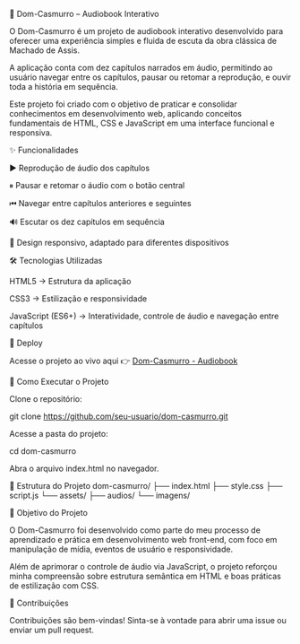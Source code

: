 📖 Dom-Casmurro – Audiobook Interativo

O Dom-Casmurro é um projeto de audiobook interativo desenvolvido para oferecer uma experiência simples e fluida de escuta da obra clássica de Machado de Assis.

A aplicação conta com dez capítulos narrados em áudio, permitindo ao usuário navegar entre os capítulos, pausar ou retomar a reprodução, e ouvir toda a história em sequência.

Este projeto foi criado com o objetivo de praticar e consolidar conhecimentos em desenvolvimento web, aplicando conceitos fundamentais de HTML, CSS e JavaScript em uma interface funcional e responsiva.

✨ Funcionalidades

▶️ Reprodução de áudio dos capítulos

⏸ Pausar e retomar o áudio com o botão central

⏮ Navegar entre capítulos anteriores e seguintes

🔊 Escutar os dez capítulos em sequência

📱 Design responsivo, adaptado para diferentes dispositivos

🛠️ Tecnologias Utilizadas

HTML5 → Estrutura da aplicação

CSS3 → Estilização e responsividade

JavaScript (ES6+) → Interatividade, controle de áudio e navegação entre capítulos

🔗 Deploy

Acesse o projeto ao vivo aqui 
👉 [Dom-Casmurro - Audiobook](https://mateus-db.github.io/Dom_Casmurro/)

🚀 Como Executar o Projeto

Clone o repositório:

git clone https://github.com/seu-usuario/dom-casmurro.git


Acesse a pasta do projeto:

cd dom-casmurro


Abra o arquivo index.html no navegador.

📂 Estrutura do Projeto
dom-casmurro/
├── index.html
├── style.css
├── script.js
└── assets/
    ├── audios/
    └── imagens/

🎯 Objetivo do Projeto

O Dom-Casmurro foi desenvolvido como parte do meu processo de aprendizado e prática em desenvolvimento web front-end, com foco em manipulação de mídia, eventos de usuário e responsividade.

Além de aprimorar o controle de áudio via JavaScript, o projeto reforçou minha compreensão sobre estrutura semântica em HTML e boas práticas de estilização com CSS.

🤝 Contribuições

Contribuições são bem-vindas!
Sinta-se à vontade para abrir uma issue ou enviar um pull request.
